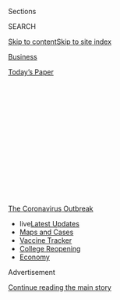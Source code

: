 <div id="app">

<div>

<div>

<div>

<div class="NYTAppHideMasthead css-1q2w90k e1suatyy0">

<div class="section css-ui9rw0 e1suatyy2">

<div class="css-eph4ug er09x8g0">

<div class="css-6n7j50">

</div>

<span class="css-1dv1kvn">Sections</span>

<div class="css-10488qs">

<span class="css-1dv1kvn">SEARCH</span>

</div>

[Skip to content](#site-content)[Skip to site
index](#site-index)

</div>

<div id="masthead-section-label" class="css-1wr3we4 eaxe0e00">

[Business](https://www.nytimes3xbfgragh.onion/section/business)

</div>

<div class="css-10698na e1huz5gh0">

</div>

</div>

<div id="masthead-bar-one" class="section hasLinks css-15hmgas e1csuq9d3">

<div class="css-uqyvli e1csuq9d0">

</div>

<div class="css-1uqjmks e1csuq9d1">

</div>

<div class="css-9e9ivx">

[](https://myaccount.nytimes3xbfgragh.onion/auth/login?response_type=cookie&client_id=vi)

</div>

<div class="css-1bvtpon e1csuq9d2">

[Today’s
Paper](https://www.nytimes3xbfgragh.onion/section/todayspaper)

</div>

</div>

</div>

</div>

<div data-aria-hidden="false">

<div id="site-content" data-role="main">

<div>

<div class="css-1aor85t" style="opacity:0.000000001;z-index:-1;visibility:hidden">

<div class="css-1hqnpie">

<div class="css-epjblv">

<span class="css-17xtcya">[Business](/section/business)</span><span class="css-x15j1o">|</span><span class="css-fwqvlz">Small-Business
Loan Program, Chaotic From Start, Gets 2nd
Round</span>

</div>

<div class="css-k008qs">

<div class="css-1iwv8en">

<span class="css-18z7m18"></span>

<div>

</div>

</div>

<span class="css-1n6z4y">https://nyti.ms/355QrGS</span>

<div class="css-1705lsu">

<div class="css-4xjgmj">

<div class="css-4skfbu" data-role="toolbar" data-aria-label="Social Media Share buttons, Save button, and Comments Panel with current comment count" data-testid="share-tools">

  - 
  - 
  - 
  - 
    
    <div class="css-6n7j50">
    
    </div>

  - 

</div>

</div>

</div>

</div>

</div>

</div>

<div id="NYT_TOP_BANNER_REGION" class="css-13pd83m">

<div>

<div id="styln-prism-menu-1592847958612" class="section interactive-content interactive-size-medium css-1edisqu">

<div class="css-17ih8de interactive-body">

<div id="scroll-container" class="css-1gj85ro">

[<span class="styln-title-wrap"><span class="css-1pje3qr">The
Coronavirus</span><span class="css-1pje3qr">
Outbreak</span></span>](https://www.nytimes3xbfgragh.onion/news-event/coronavirus?action=click&pgtype=Article&state=default&region=TOP_BANNER&context=storylines_menu)

  - <span class="css-kqxiym" data-emphasize="true">live</span>[Latest
    Updates](https://www.nytimes3xbfgragh.onion/2020/08/03/world/coronavirus-covid-19.html?action=click&pgtype=Article&state=default&region=TOP_BANNER&context=storylines_menu)
  - [Maps and
    Cases](https://www.nytimes3xbfgragh.onion/interactive/2020/us/coronavirus-us-cases.html?action=click&pgtype=Article&state=default&region=TOP_BANNER&context=storylines_menu)
  - [Vaccine
    Tracker](https://www.nytimes3xbfgragh.onion/interactive/2020/science/coronavirus-vaccine-tracker.html?action=click&pgtype=Article&state=default&region=TOP_BANNER&context=storylines_menu)
  - [College
    Reopening](https://www.nytimes3xbfgragh.onion/2020/08/02/us/covid-college-reopening.html?action=click&pgtype=Article&state=default&region=TOP_BANNER&context=storylines_menu)
  - [Economy](https://www.nytimes3xbfgragh.onion/live/2020/08/03/business/stock-market-today-coronavirus?action=click&pgtype=Article&state=default&region=TOP_BANNER&context=storylines_menu)

</div>

</div>

</div>

</div>

</div>

<div id="top-wrapper" class="css-1sy8kpn">

<div id="top-slug" class="css-l9onyx">

Advertisement

</div>

[Continue reading the main
story](#after-top)

<div class="ad top-wrapper" style="text-align:center;height:100%;display:block;min-height:250px">

<div id="top" class="place-ad" data-position="top" data-size-key="top">

</div>

</div>

<div id="after-top">

</div>

</div>

<div>

<div id="sponsor-wrapper" class="css-1hyfx7x">

<div id="sponsor-slug" class="css-19vbshk">

Supported by

</div>

[Continue reading the main
story](#after-sponsor)

<div id="sponsor" class="ad sponsor-wrapper" style="text-align:center;height:100%;display:block">

</div>

<div id="after-sponsor">

</div>

</div>

<div class="css-186x18t">

</div>

<div class="css-1vkm6nb ehdk2mb0">

# Small-Business Loan Program, Chaotic From Start, Gets 2nd Round

</div>

The Paycheck Protection Program distributed $349 billion in less than
two weeks, but lenders and borrowers confronted confusion at every step.

<div class="css-79elbk" data-testid="photoviewer-wrapper">

<div class="css-z3e15g" data-testid="photoviewer-wrapper-hidden">

</div>

<div class="css-1a48zt4 ehw59r15" data-testid="photoviewer-children">

![<span class="css-16f3y1r e13ogyst0" data-aria-hidden="true">BancFirst
in Moore, Okla., set up a war room, running around the clock to process
small-business aid
applications.</span><span class="css-cnj6d5 e1z0qqy90" itemprop="copyrightHolder"><span class="css-1ly73wi e1tej78p0">Credit...</span><span><span>Nick
Oxford for The New York
Times</span></span></span>](https://static01.graylady3jvrrxbe.onion/images/2020/04/26/business/00sba5/merlin_171925779_16652b3b-8e6f-42c5-b812-990bacde136f-articleLarge.jpg?quality=75&auto=webp&disable=upscale)

</div>

</div>

<div class="css-18e8msd">

<div class="css-otjvjh epjyd6m0">

<div class="css-nmf14i ey68jwv0" data-aria-hidden="true">

[![Stacy
Cowley](https://static01.graylady3jvrrxbe.onion/images/2018/10/03/multimedia/author-stacy-cowley/author-stacy-cowley-thumbLarge.png
"Stacy Cowley")](https://www.nytimes3xbfgragh.onion/by/stacy-cowley)[![Alan
Rappeport](https://static01.graylady3jvrrxbe.onion/images/2018/06/12/multimedia/author-alan-rappeport/author-alan-rappeport-thumbLarge-v2.png
"Alan Rappeport")](https://www.nytimes3xbfgragh.onion/by/alan-rappeport)[![Emily
Flitter](https://static01.graylady3jvrrxbe.onion/images/2019/06/19/reader-center/author-emily-flitter/author-emily-flitter-thumbLarge.png
"Emily Flitter")](https://www.nytimes3xbfgragh.onion/by/emily-flitter)

</div>

<div class="css-1baulvz">

By [<span class="css-1baulvz" itemprop="name">Stacy
Cowley</span>](https://www.nytimes3xbfgragh.onion/by/stacy-cowley),
[<span class="css-1baulvz" itemprop="name">Alan
Rappeport</span>](https://www.nytimes3xbfgragh.onion/by/alan-rappeport)
and [<span class="css-1baulvz last-byline" itemprop="name">Emily
Flitter</span>](https://www.nytimes3xbfgragh.onion/by/emily-flitter)

</div>

</div>

  - 
    
    <div class="css-ld3wwf e16638kd2">
    
    Published April 26, 2020Updated May 13,
    2020
    
    </div>

  - 
    
    <div class="css-4xjgmj">
    
    <div class="css-pvvomx" data-role="toolbar" data-aria-label="Social Media Share buttons, Save button, and Comments Panel with current comment count" data-testid="share-tools">
    
      - 
      - 
      - 
      - 
        
        <div class="css-6n7j50">
        
        </div>
    
      - 
    
    </div>
    
    </div>

</div>

</div>

<div class="section meteredContent css-1r7ky0e" name="articleBody" itemprop="articleBody">

<div class="css-1fanzo5 StoryBodyCompanionColumn">

<div class="css-53u6y8">

One day before the federal government’s $349 billion aid program for
[small
businesses](https://www.nytimes3xbfgragh.onion/2020/05/13/business/paycheck-protection-program-small-business.html)
was set to go live, the chief executive of a Minnesota bank was
frantically dialing officials in Washington. Grand Rapids State Bank
needed more time to understand the program, said the executive, Noah W.
Wilcox, even as it faced a crush of borrowers. His pleas went unheeded.

“Somebody put a stake in the ground and it just wasn’t moving,” said Mr.
Wilcox, who is also the chairman of the Independent Community Bankers of
America, which represents about 5,000 institutions. “Secretary Mnuchin
was not budging one inch from the date he initially set.”

Late on April 2, just hours before the opening, the Treasury Department
released details on the Paycheck Protection Program. Treasury Secretary
Steven Mnuchin told would-be borrowers that they would receive funds
within a day, but the program, which promised speed, also brought chaos.

The rules confused lenders, including small community banks as well as
Wall Street firms less familiar with the Small Business Administration,
which was establishing the program. They were unsure about who would
qualify for
[loans](https://www.nytimes3xbfgragh.onion/2020/05/13/business/paycheck-protection-program-small-business.html),
how the loans would be distributed and how they would eventually be
forgiven.

</div>

</div>

<div class="css-1fanzo5 StoryBodyCompanionColumn">

<div class="css-53u6y8">

Some of the program’s rules were lax, allowing more than 200 publicly
traded companies to obtain loans totaling more than $750 million. Yet,
some small businesses that did get loans called the rules too
restrictive, saying that it would be more helpful if they could use the
funds to retool their operations for after the pandemic rather than
paying employees.

The government has since published new guidance strongly discouraging
public companies from using the program and urged those that did take
the money to return it. Some have; others haven’t.

And the cash ran out in 13 days, leaving many small business owners
waiting in line and increasingly desperate. As the federal government
prepares to replenish the fund with $310 billion more, lenders expect
the second round, which will open for applications at 10:30 a.m. on
Monday, to be depleted even faster.

“As soon as they turn the switch on, that money will be gone,” said Tony
Wilkinson, the chief executive of the National Association of Government
Guaranteed Lenders, a trade group.

</div>

</div>

<div class="css-1fanzo5 StoryBodyCompanionColumn">

<div class="css-53u6y8">

## Demand ‘Through the Roof’

</div>

</div>

<div class="css-79elbk" data-testid="photoviewer-wrapper">

<div class="css-z3e15g" data-testid="photoviewer-wrapper-hidden">

</div>

<div class="css-1a48zt4 ehw59r15" data-testid="photoviewer-children">

![<span class="css-16f3y1r e13ogyst0" data-aria-hidden="true">“We went
24/7 for four consecutive days,” said Kent Faison, the president of
BancFirst’s commercial capital group.
</span><span class="css-cnj6d5 e1z0qqy90" itemprop="copyrightHolder"><span class="css-1ly73wi e1tej78p0">Credit...</span><span>Nick
Oxford for The New York
Times</span></span>](https://static01.graylady3jvrrxbe.onion/images/2020/04/26/business/00sba4a/merlin_171925731_a8e50e5f-d88f-4b10-84c4-c50bd3b3aab8-articleLarge.jpg?quality=75&auto=webp&disable=upscale)

</div>

</div>

<div class="css-1fanzo5 StoryBodyCompanionColumn">

<div class="css-53u6y8">

Small companies — those with under 500 workers — employ nearly half of
America’s private sector work force. Most run on thin margins and have
scant savings. For restaurants, gyms and other small businesses that
depend entirely on people walking in the door, sales fell to zero after
stay-at-home orders went into
effect.

<div id="NYT_MAIN_CONTENT_1_REGION" class="css-9tf9ac">

<div>

<div id="styln-covid-updates-markets" class="section interactive-content interactive-size-medium css-1ftcdic">

<div class="css-17ih8de interactive-body">

<div id="styln-briefing-block">

<div class="briefing-block-header-section">

# [Latest Updates: Economy](https://www.nytimes3xbfgragh.onion/live/2020/08/03/business/stock-market-today-coronavirus?action=click&pgtype=Article&state=default&region=MAIN_CONTENT_1&context=storylines_live_updates)

</div>

<div class="briefing-block-lb-items">

<div class="briefing-block-update-time">

[12h
ago](https://www.nytimes3xbfgragh.onion/live/2020/08/03/business/stock-market-today-coronavirus?action=click&pgtype=Article&state=default&region=MAIN_CONTENT_1&context=storylines_live_updates#the-chicago-fed-president-says-its-up-to-congress-to-save-the-economy)

</div>

<div>

[The Chicago Fed president says it’s up to Congress to save the
economy.](https://www.nytimes3xbfgragh.onion/live/2020/08/03/business/stock-market-today-coronavirus?action=click&pgtype=Article&state=default&region=MAIN_CONTENT_1&context=storylines_live_updates#the-chicago-fed-president-says-its-up-to-congress-to-save-the-economy)

</div>

<div class="briefing-block-update-time">

[13h
ago](https://www.nytimes3xbfgragh.onion/live/2020/08/03/business/stock-market-today-coronavirus?action=click&pgtype=Article&state=default&region=MAIN_CONTENT_1&context=storylines_live_updates#faa-says-boeing-has-effectively-mitigated-defects-in-the-737-max)

</div>

<div>

[F.A.A. says Boeing has ‘effectively mitigated’ defects in the 737
Max.](https://www.nytimes3xbfgragh.onion/live/2020/08/03/business/stock-market-today-coronavirus?action=click&pgtype=Article&state=default&region=MAIN_CONTENT_1&context=storylines_live_updates#faa-says-boeing-has-effectively-mitigated-defects-in-the-737-max)

</div>

<div class="briefing-block-update-time">

[15h
ago](https://www.nytimes3xbfgragh.onion/live/2020/08/03/business/stock-market-today-coronavirus?action=click&pgtype=Article&state=default&region=MAIN_CONTENT_1&context=storylines_live_updates#small-businesses-got-emergency-loans-but-not-what-they-expected)

</div>

<div>

[Small businesses got emergency loans, but not what they
expected.](https://www.nytimes3xbfgragh.onion/live/2020/08/03/business/stock-market-today-coronavirus?action=click&pgtype=Article&state=default&region=MAIN_CONTENT_1&context=storylines_live_updates#small-businesses-got-emergency-loans-but-not-what-they-expected)

</div>

</div>

<div class="briefing-block-footer">

<div class="briefing-block-footer-meta">

[See more
updates](https://www.nytimes3xbfgragh.onion/live/2020/08/03/business/stock-market-today-coronavirus?action=click&pgtype=Article&state=default&region=MAIN_CONTENT_1&context=storylines_live_updates)

</div>

<div class="briefing-block-briefinglinks">

<span>More live coverage:</span>
[Global](https://www.nytimes3xbfgragh.onion/2020/08/03/world/coronavirus-covid-19.html?action=click&pgtype=Article&state=default&region=MAIN_CONTENT_1&context=storylines_live_updates)

</div>

</div>

</div>

</div>

</div>

</div>

</div>

The Paycheck Protection Program was intended as a backstop to dissuade
layoffs. Under the program, small businesses could borrow up to two and
a half times their average monthly payroll cost. If they used the money
to retain workers and keep paying them for at least eight weeks, the
loan would be forgiven in full, and they could use a portion of the cash
for certain other expenses, like rent and utilities.

“We knew demand would be through the roof,” said Jim Donnelly, the chief
commercial officer at Bangor Savings Bank in Maine.

The program was hastily designed after a difficult debate in Congress.
Democrats had wanted the government to provide cash infusions to small
businesses through tax rebates or by having the Treasury work directly
with payroll processors to administer payments. They had also wanted it
to cover 16 weeks of payroll, rather than eight. Republicans wanted to
steer the program through private sector financial institutions. They
won.

The government adapted a decades-old program run by the S.B.A. that
guaranteed small business loans issued by a network of banks nationwide.
That allowed the government to essentially outsource most of the
program’s legwork to banks, making its adoption speedier. But the
S.B.A. and the banks had never before operated a program of this scale.
Last year, the S.B.A. backed around $30 billion in loans. Now, it was
expected to process more than 10 times that volume, in just a few weeks.

And the administration wanted the money out the door immediately
beginning on Friday, April 3. “This will be up and running tomorrow,”
Mr. Mnuchin said on Thursday night. “You get the money. You’ll get it
the same day.”

To bankers, that was an absurd promise. It typically took them days to
prepare even the simplest loan paperwork and go over the fine print with
borrowers. As Mr. Mnuchin spoke, they were still waiting for critical
information and materials. For example, the S.B.A. usually required
lenders to use a specific promissory note for loans it guaranteed. The
agency had not yet provided that note for the new program’s
loans.

</div>

</div>

<div class="css-a7yk8a e73j0it0">

<div class="css-1xdhyk6 erfvjey0">

<span class="css-1ly73wi e1tej78p0">Image</span>

<div class="css-zjzyr8">

<div data-testid="lazyimage-container" style="height:257.77777777777777px">

</div>

</div>

</div>

<span class="css-16f3y1r e13ogyst0" data-aria-hidden="true">The aid
program began on April 3 and quickly ran out of
cash.</span><span class="css-cnj6d5 e1z0qqy90" itemprop="copyrightHolder"><span class="css-1ly73wi e1tej78p0">Credit...</span><span>Nick
Oxford for The New York
Times</span></span>

<div class="css-1xdhyk6 erfvjey0">

<span class="css-1ly73wi e1tej78p0">Image</span>

<div class="css-zjzyr8">

<div data-testid="lazyimage-container" style="height:257.77777777777777px">

</div>

</div>

</div>

<span class="css-16f3y1r e13ogyst0" data-aria-hidden="true">Energy
drinks fueled BancFirst’s war
room.</span><span class="css-cnj6d5 e1z0qqy90" itemprop="copyrightHolder"><span class="css-1ly73wi e1tej78p0">Credit...</span><span>Nick
Oxford for The New York Times</span></span>

</div>

<div class="css-1fanzo5 StoryBodyCompanionColumn">

<div class="css-53u6y8">

Many community banks decided to simply start lending and accept the risk
that some details would need to be hashed out later. BancFirst,
Oklahoma’s largest S.B.A. lender, set up a war room, enlisted
employees from across the bank, and ran six-hour work shifts around the
clock starting Friday night.

“We went 24/7 for four consecutive days,” said Kent Faison, the
president of BancFirst’s commercial capital group. The volume was a
“fire hose” like he had never seen before. Last year, his group made
around 130 S.B.A. loans. This month, it issued more than 5,500.

Larger banks struggled to handle the staggering customer demand,
especially as bank divisions that don’t typically deal with the S.B.A.
were pulled in. Banks also imposed their own rules on who to lend to.

Bank of America started accepting applications right away, but its rules
blocked many of its customers. JPMorgan Chase’s customers found
themselves trapped in an enormous backlog. Wells Fargo, constrained by
lending restrictions imposed by the Federal Reserve for its history of
bad behavior, told most of its applicants that it would not be able to
help them. And Citibank waited days to even begin taking applications
from most of its small business
customers.

## Who Gets a Loan? Who Doesn’t?

</div>

</div>

<div class="css-79elbk" data-testid="photoviewer-wrapper">

<div class="css-z3e15g" data-testid="photoviewer-wrapper-hidden">

</div>

<div class="css-1a48zt4 ehw59r15" data-testid="photoviewer-children">

<div class="css-1xdhyk6 erfvjey0">

<span class="css-1ly73wi e1tej78p0">Image</span>

<div class="css-zjzyr8">

<div data-testid="lazyimage-container" style="height:257.77777777777777px">

</div>

</div>

</div>

<span class="css-16f3y1r e13ogyst0" data-aria-hidden="true">“I feel a
strong moral obligation to keep this money circulating in the economy,”
said Thomas Fennell, owner of a translation business in
Omaha.</span><span class="css-cnj6d5 e1z0qqy90" itemprop="copyrightHolder"><span class="css-1ly73wi e1tej78p0">Credit...</span><span>Calla
Kessler/The New York Times</span></span>

</div>

</div>

<div class="css-1fanzo5 StoryBodyCompanionColumn">

<div class="css-53u6y8">

As borrowers’ applications flooded in, gaps became apparent. Under
longstanding S.B.A. rules, landlords, money lenders, political lobbyists
and some other businesses were excluded. So were felons convicted within
the last five years — an exclusion that cut off some people trying to
rebuild their lives, and the employees who worked for them.

</div>

</div>

<div class="css-1fanzo5 StoryBodyCompanionColumn">

<div class="css-53u6y8">

Other companies that seemed to test the program’s boundaries slipped
through. In addition to several big restaurant chains, mining companies,
drugmakers, software developers and manufacturers with access to equity
markets and commercial loans were able to get loans using the
taxpayer-funded program.

For some small businesses, the program worked. In late March, sales for
Thomas Fennell’s translation business in Omaha, C3 Translators, dried
up. He feared he would soon run out of cash to keep paying salaries for
himself and his husband, the company’s two employees.

Mr. Fennell applied for a loan through the First National Bank of Omaha
two days after the program opened. A week later, his application was
approved. His check, for just under $20,000, arrived on April 17.

Because the loan will cover payroll, he plans to spend some of his
savings to hire a local company to build a website for his business.

“I feel a strong moral obligation to keep this money circulating in the
economy,” he said.

But even a successful loan application can pose challenges.

Naomi Pomeroy has two restaurants in Portland, Ore.: Beast, a 26-seat
establishment serving a six-course tasting menu at two communal tables,
and, across the street, Expatriate, a high-end cocktail bar. On
Thursday, she got an email saying that her application for a loan for
one of the two restaurants had been approved.

The news would have thrilled thousands of other business owners. Ms.
Pomeroy greeted it with grim reserve.

</div>

</div>

<div class="css-1fanzo5 StoryBodyCompanionColumn">

<div class="css-53u6y8">

“I hesitate to take the money,” she said.

To have the loan fully forgiven, she would have to rehire her employees
immediately and pay them for two months, even though she cannot yet
reopen her restaurant. The last of the 30 people she laid off five weeks
earlier just started receiving unemployment benefits — and, with the
$600 a week in additional federal benefits included in the stimulus
bill, all of them are being paid more on unemployment than they earned
working at her restaurants.

If Ms. Pomeroy takes the loan, she would prefer to spend the money
retooling her spaces to fit social distancing guidelines. For Beast,
that would mean getting rid of the two enormous tables and finding a way
to turn a profit while serving fewer customers at a time. But
renovations are not a permissible use of the emergency funds.

“If we could only open back up at 50 percent capacity and I was forced
to hire back 100 percent of my staff, then that doesn’t make sense,” she
said. Ms. Pomeroy, who helped found an advocacy group, the Independent
Restaurant Coalition, said she was not sure the aid program would really
benefit anyone in the restaurant industry.

Lawmakers and Treasury officials played down the program’s hitches. On
Sunday, Mr. Mnuchin told Fox News that the first round “impacted about
30 million workers,” and that he expected the second round to support
roughly the same number.

Lenders fear that many business owners will be left wanting, again, if
the new funding runs out fast. Economists have estimated that more than
$1 trillion might be needed to fully meet the program’s demand.

Bankers are preparing for a frenzy on Monday morning. Mr. Faison, at
BancFirst, already has more than 850 applications ready to go.

Many lenders are telling applicants to brace for disappointment.

Robert A. Klein, who runs a management consulting business in Great
Neck, N.Y., was one of thousands of Chase customers who got an email
this week warning him that the bank had “an extremely large volume of
applications” ahead of his.

“We expect that funds could run out again quickly,” Chase wrote. “We
wanted to give you this information, so that you can decide if you would
like to try applying with another lender.”

Jeanna Smialek contributed reporting.

</div>

</div>

</div>

<div>

</div>

<div>

</div>

<div>

</div>

<div>

<div id="bottom-wrapper" class="css-1ede5it">

<div id="bottom-slug" class="css-l9onyx">

Advertisement

</div>

[Continue reading the main
story](#after-bottom)

<div id="bottom" class="ad bottom-wrapper" style="text-align:center;height:100%;display:block;min-height:90px">

</div>

<div id="after-bottom">

</div>

</div>

</div>

</div>

</div>

## Site Index

<div>

</div>

## Site Information Navigation

  - [© <span>2020</span> <span>The New York Times
    Company</span>](https://help.nytimes3xbfgragh.onion/hc/en-us/articles/115014792127-Copyright-notice)

<!-- end list -->

  - [NYTCo](https://www.nytco.com/)
  - [Contact
    Us](https://help.nytimes3xbfgragh.onion/hc/en-us/articles/115015385887-Contact-Us)
  - [Work with us](https://www.nytco.com/careers/)
  - [Advertise](https://nytmediakit.com/)
  - [T Brand Studio](http://www.tbrandstudio.com/)
  - [Your Ad
    Choices](https://www.nytimes3xbfgragh.onion/privacy/cookie-policy#how-do-i-manage-trackers)
  - [Privacy](https://www.nytimes3xbfgragh.onion/privacy)
  - [Terms of
    Service](https://help.nytimes3xbfgragh.onion/hc/en-us/articles/115014893428-Terms-of-service)
  - [Terms of
    Sale](https://help.nytimes3xbfgragh.onion/hc/en-us/articles/115014893968-Terms-of-sale)
  - [Site
    Map](https://spiderbites.nytimes3xbfgragh.onion)
  - [Help](https://help.nytimes3xbfgragh.onion/hc/en-us)
  - [Subscriptions](https://www.nytimes3xbfgragh.onion/subscription?campaignId=37WXW)

</div>

</div>

</div>

</div>
